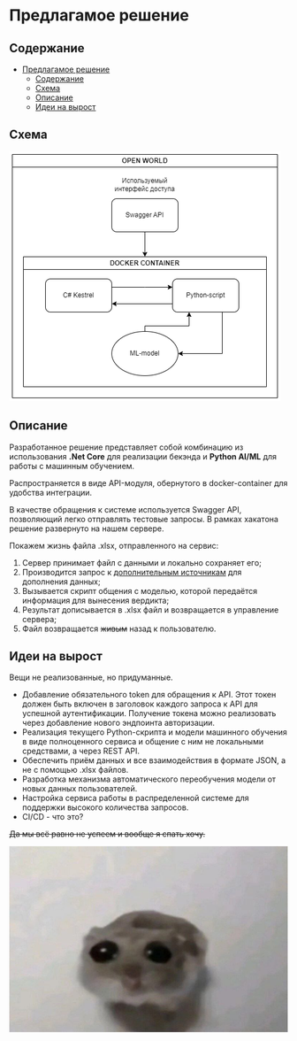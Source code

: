 # Предлагамое решение

## Содержание

- [Предлагамое решение](#предлагамое-решение)
  - [Содержание](#содержание)
  - [Схема](#схема)
  - [Описание](#описание)
  - [Идеи на вырост](#идеи-на-вырост)

## Схема

![ ](/_image/solution-w.drawio.png)

## Описание

Разработанное решение представляет собой комбинацию из использования **.Net Core** для реализации бекэнда и **Python AI/ML** для работы с машинным обучением.

Распространяется в виде API-модуля, обернутого в docker-container для удобства интеграции. 

В качестве обращения к системе используется Swagger API, позволяющий легко отправлять тестовые запросы. В рамках хакатона решение развернуто на нашем сервере.

Покажем жизнь файла .xlsx, отправленного на сервис:

1. Сервер принимает файл с данными и локально сохраняет его;
2. Производится запрос к [дополнительным источникам](https://vbankcenter.ru/contragent) для дополнения данных;
3. Вызывается скрипт общения с моделью, которой передаётся информация для вынесения вердикта;
4. Результат дописывается в .xlsx файл и возвращается в управление сервера;
5. Файл возвращается ~~живым~~ назад к пользователю.

## Идеи на вырост

Вещи не реализованные, но придуманные.

* Добавление обязательного token для обращения к API. Этот токен должен быть включен в заголовок каждого запроса к API для успешной аутентификации. Получение токена можно реализовать через добавление нового эндпоинта авторизации.
* Реализация текущего Python-скрипта и модели машинного обучения в виде полноценного сервиса и общение с ним не локальными средствами, а через REST API. 
* Обеспечить приём данных и все взаимодействия в формате JSON, а не с помощью .xlsx файлов.
* Разработка механизма автоматического переобучения модели от новых данных пользователей.
* Настройка сервиса работы в распределенной системе для поддержки высокого количества запросов.
* CI/CD - что это?

~~Да мы всё равно не успеем и вообще я спать хочу.~~

![ ](/_image/happyhomster.jpg)